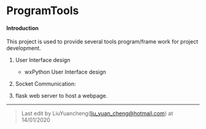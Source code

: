 # ProgramTools
#### Introduction

This project is used to provide several tools program/frame work for project development.

1. User Interface design

   - wxPython User Interface design 

     [wxUIFrame]: wxUIFrame

     

2.  Socket Communication: 

   [socketComm]: socketComm

3. flask web server to host a webpage.

------

> Last edit by LiuYuancheng(liu_yuan_cheng@hotmail.com) at 14/01/2020
